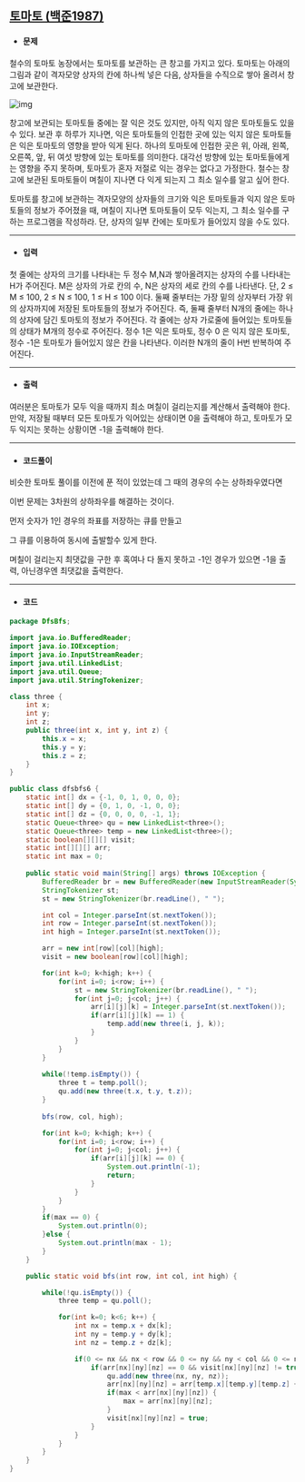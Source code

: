 ## [토마토 (백준1987)](https://www.acmicpc.net/problem/7569)

- #### 문제

철수의 토마토 농장에서는 토마토를 보관하는 큰 창고를 가지고 있다. 토마토는 아래의 그림과 같이 격자모양 상자의 칸에 하나씩 넣은 다음, 상자들을 수직으로 쌓아 올려서 창고에 보관한다.

![img](https://www.acmicpc.net/upload/images/tomato.png)

창고에 보관되는 토마토들 중에는 잘 익은 것도 있지만, 아직 익지 않은 토마토들도 있을 수 있다. 보관 후 하루가 지나면, 익은 토마토들의 인접한 곳에 있는 익지 않은 토마토들은 익은 토마토의 영향을 받아 익게 된다. 하나의 토마토에 인접한 곳은 위, 아래, 왼쪽, 오른쪽, 앞, 뒤 여섯 방향에 있는 토마토를 의미한다. 대각선 방향에 있는 토마토들에게는 영향을 주지 못하며, 토마토가 혼자 저절로 익는 경우는 없다고 가정한다. 철수는 창고에 보관된 토마토들이 며칠이 지나면 다 익게 되는지 그 최소 일수를 알고 싶어 한다.

토마토를 창고에 보관하는 격자모양의 상자들의 크기와 익은 토마토들과 익지 않은 토마토들의 정보가 주어졌을 때, 며칠이 지나면 토마토들이 모두 익는지, 그 최소 일수를 구하는 프로그램을 작성하라. 단, 상자의 일부 칸에는 토마토가 들어있지 않을 수도 있다.

---



- #### 입력

첫 줄에는 상자의 크기를 나타내는 두 정수 M,N과 쌓아올려지는 상자의 수를 나타내는 H가 주어진다. M은 상자의 가로 칸의 수, N은 상자의 세로 칸의 수를 나타낸다. 단, 2 ≤ M ≤ 100, 2 ≤ N ≤ 100, 1 ≤ H ≤ 100 이다. 둘째 줄부터는 가장 밑의 상자부터 가장 위의 상자까지에 저장된 토마토들의 정보가 주어진다. 즉, 둘째 줄부터 N개의 줄에는 하나의 상자에 담긴 토마토의 정보가 주어진다. 각 줄에는 상자 가로줄에 들어있는 토마토들의 상태가 M개의 정수로 주어진다. 정수 1은 익은 토마토, 정수 0 은 익지 않은 토마토, 정수 -1은 토마토가 들어있지 않은 칸을 나타낸다. 이러한 N개의 줄이 H번 반복하여 주어진다.

---



- #### 출력

여러분은 토마토가 모두 익을 때까지 최소 며칠이 걸리는지를 계산해서 출력해야 한다. 만약, 저장될 때부터 모든 토마토가 익어있는 상태이면 0을 출력해야 하고, 토마토가 모두 익지는 못하는 상황이면 -1을 출력해야 한다.

---



- #### 코드풀이

비슷한 토마토 풀이를 이전에 푼 적이 있었는데 그 때의 경우의 수는 상하좌우였다면

이번 문제는 3차원의 상하좌우를 해결하는 것이다.



먼저 숫자가 1인 경우의 좌표를 저장하는 큐를 만들고

그 큐를 이용하여 동시에 출발할수 있게 한다.

며칠이 걸리는지 최댓값을 구한 후 혹여나 다 돌지 못하고 -1인 경우가 있으면 -1을 출력, 아닌경우엔 최댓값을 출력한다.



---



- #### 코드

```java
package DfsBfs;

import java.io.BufferedReader;
import java.io.IOException;
import java.io.InputStreamReader;
import java.util.LinkedList;
import java.util.Queue;
import java.util.StringTokenizer;

class three {
	int x;
	int y;
	int z;
	public three(int x, int y, int z) {
		this.x = x;
		this.y = y;
		this.z = z;
	}
}

public class dfsbfs6 {
	static int[] dx = {-1, 0, 1, 0, 0, 0};
	static int[] dy = {0, 1, 0, -1, 0, 0};
	static int[] dz = {0, 0, 0, 0, -1, 1};
	static Queue<three> qu = new LinkedList<three>();
	static Queue<three> temp = new LinkedList<three>();
	static boolean[][][] visit;
	static int[][][] arr;
	static int max = 0;
	
	public static void main(String[] args) throws IOException {
		BufferedReader br = new BufferedReader(new InputStreamReader(System.in));
		StringTokenizer st;
		st = new StringTokenizer(br.readLine(), " ");

		int col = Integer.parseInt(st.nextToken());
		int row = Integer.parseInt(st.nextToken());
		int high = Integer.parseInt(st.nextToken());

		arr = new int[row][col][high];
		visit = new boolean[row][col][high];

		for(int k=0; k<high; k++) {
			for(int i=0; i<row; i++) {
				st = new StringTokenizer(br.readLine(), " ");
				for(int j=0; j<col; j++) {
					arr[i][j][k] = Integer.parseInt(st.nextToken());
					if(arr[i][j][k] == 1) {
						temp.add(new three(i, j, k));
					}
				}
			}
		}
		
		while(!temp.isEmpty()) {
			three t = temp.poll();
			qu.add(new three(t.x, t.y, t.z));
		}
		
		bfs(row, col, high);

		for(int k=0; k<high; k++) {
			for(int i=0; i<row; i++) {
				for(int j=0; j<col; j++) {
					if(arr[i][j][k] == 0) {
						System.out.println(-1);
						return;
					}
				}
			}
		}
		if(max == 0) {
			System.out.println(0);
		}else {
			System.out.println(max - 1);
		}
	}

	public static void bfs(int row, int col, int high) {

		while(!qu.isEmpty()) {
			three temp = qu.poll();

			for(int k=0; k<6; k++) {
				int nx = temp.x + dx[k];
				int ny = temp.y + dy[k];
				int nz = temp.z + dz[k];

				if(0 <= nx && nx < row && 0 <= ny && ny < col && 0 <= nz && nz < high) {
					if(arr[nx][ny][nz] == 0 && visit[nx][ny][nz] != true) {
						qu.add(new three(nx, ny, nz));
						arr[nx][ny][nz] = arr[temp.x][temp.y][temp.z] + 1;
						if(max < arr[nx][ny][nz]) {
							max = arr[nx][ny][nz];
						}
						visit[nx][ny][nz] = true;
					}
				}
			}
		}
	}
}
```